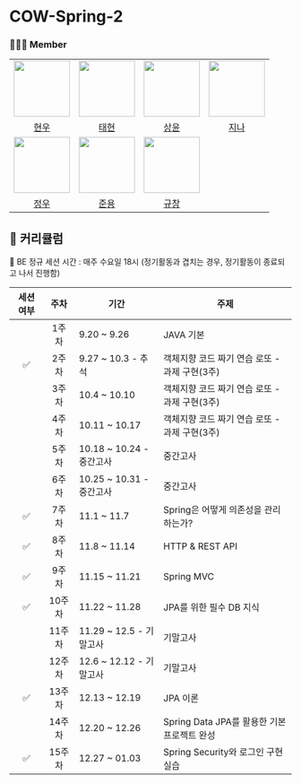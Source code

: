 # COW-Spring-2

### 👩‍👧‍👦 Member

<center>
<table  width="100%">
  <tr>
    <td  align="center">
      <img  src="https://avatars.githubusercontent.com/u/61446702?v=4"  width="100px;"  alt=""/>
    </td>
    <td  align="center">
      <img  src="https://avatars.githubusercontent.com/u/68328998?v=4"  width="100px;"  alt=""/>
    </td>
    <td  align="center">
      <img  src="https://avatars.githubusercontent.com/u/120346721?v=4"  width="100px;"  alt=""/>
    </td>
    <td  align="center">
      <img  src="https://avatars.githubusercontent.com/u/108182934?v=4"  width="100px;"  alt=""/>
    </td>
  </tr>
  <tr>
    <td align="center">
        <a href="https://github.com/woowal">
            <div>현우</div>
        </a>
    </td>
    <td align="center">
        <a href="https://github.com/TaetaetaE01">
            <div>태현</div>
        </a>
    </td>
    <td align="center">
        <a href="https://github.com/0702Yoon">
            <div>상윤</div>
        </a>
    </td>
    <td align="center">
        <a href="https://github.com/jina4066">
            <div>지나</div>
        </a>
    </td>
  </tr>
    <tr>
    <td  align="center">
      <img  src="https://avatars.githubusercontent.com/u/97429550?v=4"  width="100px;"  alt=""/>
    </td>
    <td  align="center">
      <img  src="https://avatars.githubusercontent.com/u/103747580?v=4"  width="100px;"  alt=""/>
    </td>
    <td  align="center">
      <img  src="https://avatars.githubusercontent.com/u/132640569?v=4"  width="100px;"  alt=""/>
    </td>
  </tr>
  <tr>
    <td align="center">
        <a href="https://github.com/Erichong7">
            <div>정우</div>
        </a>
    </td>
    <td align="center">
        <a href="https://github.com/wambatcodeeee">
            <div>준용</div>
        </a>
    </td>
    <td align="center">
        <a href="https://github.com/gyuchangShim">
            <div>규창</div>
        </a>
    </td>
  </tr>
</table>
</center>

## 📖 커리큘럼

👏 BE 정규 세션 시간 : 매주 수요일 18시 (정기활동과 겹치는 경우, 정기활동이 종료되고 나서 진행함)

| 세션 여부 |   주차   |        기간        |            주제            |
|:--------------:|:--------:|------------------|--------------------------|
|        |   1주차   | 9.20 ~ 9.26         | JAVA 기본                 |
|   ✅   |   2주차   | 9.27 ~ 10.3 - 추석  | 객체지향 코드 짜기 연습 로또 - 과제 구현(3주) |
|        |   3주차   | 10.4 ~ 10.10        | 객체지향 코드 짜기 연습 로또 - 과제 구현(3주) |
|        |   4주차   | 10.11 ~ 10.17       | 객체지향 코드 짜기 연습 로또 - 과제 구현(3주) |
|        |   5주차   | 10.18 ~ 10.24 - 중간고사 | 중간고사               |
|        |   6주차   | 10.25 ~ 10.31 - 중간고사 | 중간고사               |
|   ✅   |   7주차   | 11.1 ~ 11.7          | Spring은 어떻게 의존성을 관리하는가? |
|   ✅   |   8주차   | 11.8 ~ 11.14         | HTTP & REST API          |
|   ✅   |   9주차   | 11.15 ~ 11.21        | Spring MVC              |
|   ✅   |  10주차   | 11.22 ~ 11.28        | JPA를 위한 필수 DB 지식  |
|        |  11주차   | 11.29 ~ 12.5 - 기말고사 | 기말고사               |
|        |  12주차   | 12.6 ~ 12.12 - 기말고사  | 기말고사               |
|   ✅   |  13주차   | 12.13 ~ 12.19        | JPA 이론                |
|        |  14주차   | 12.20 ~ 12.26        | Spring Data JPA를 활용한 기본 프로젝트 완성 |
|   ✅   |  15주차   | 12.27 ~ 01.03        | Spring Security와 로그인 구현 실습 |


